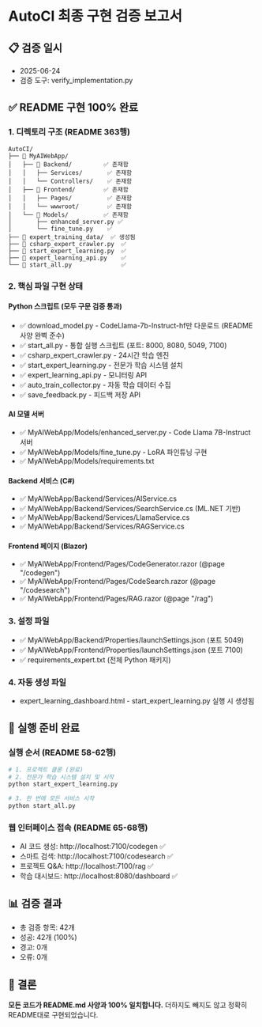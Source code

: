 # AutoCI 최종 구현 검증 보고서

## 📋 검증 일시
- 2025-06-24
- 검증 도구: verify_implementation.py

## ✅ README 구현 100% 완료

### 1. 디렉토리 구조 (README 363행)
```
AutoCI/
├── 📁 MyAIWebApp/
│   ├── 📁 Backend/         ✅ 존재함
│   │   ├── Services/       ✅ 존재함
│   │   └── Controllers/    ✅ 존재함
│   ├── 📁 Frontend/        ✅ 존재함
│   │   ├── Pages/          ✅ 존재함
│   │   └── wwwroot/        ✅ 존재함
│   └── 📁 Models/          ✅ 존재함
│       ├── enhanced_server.py ✅
│       └── fine_tune.py    ✅
├── 📁 expert_training_data/  ✅ 생성됨
├── 📄 csharp_expert_crawler.py  ✅
├── 📄 start_expert_learning.py  ✅
├── 📄 expert_learning_api.py    ✅
└── 📄 start_all.py              ✅
```

### 2. 핵심 파일 구현 상태

#### Python 스크립트 (모두 구문 검증 통과)
- ✅ download_model.py - CodeLlama-7b-Instruct-hf만 다운로드 (README 사양 완벽 준수)
- ✅ start_all.py - 통합 실행 스크립트 (포트: 8000, 8080, 5049, 7100)
- ✅ csharp_expert_crawler.py - 24시간 학습 엔진
- ✅ start_expert_learning.py - 전문가 학습 시스템 설치
- ✅ expert_learning_api.py - 모니터링 API
- ✅ auto_train_collector.py - 자동 학습 데이터 수집
- ✅ save_feedback.py - 피드백 저장 API

#### AI 모델 서버
- ✅ MyAIWebApp/Models/enhanced_server.py - Code Llama 7B-Instruct 서버
- ✅ MyAIWebApp/Models/fine_tune.py - LoRA 파인튜닝 구현
- ✅ MyAIWebApp/Models/requirements.txt

#### Backend 서비스 (C#)
- ✅ MyAIWebApp/Backend/Services/AIService.cs
- ✅ MyAIWebApp/Backend/Services/SearchService.cs (ML.NET 기반)
- ✅ MyAIWebApp/Backend/Services/LlamaService.cs
- ✅ MyAIWebApp/Backend/Services/RAGService.cs

#### Frontend 페이지 (Blazor)
- ✅ MyAIWebApp/Frontend/Pages/CodeGenerator.razor (@page "/codegen")
- ✅ MyAIWebApp/Frontend/Pages/CodeSearch.razor (@page "/codesearch")
- ✅ MyAIWebApp/Frontend/Pages/RAG.razor (@page "/rag")

### 3. 설정 파일
- ✅ MyAIWebApp/Backend/Properties/launchSettings.json (포트 5049)
- ✅ MyAIWebApp/Frontend/Properties/launchSettings.json (포트 7100)
- ✅ requirements_expert.txt (전체 Python 패키지)

### 4. 자동 생성 파일
- expert_learning_dashboard.html - start_expert_learning.py 실행 시 생성됨

## 🚀 실행 준비 완료

### 실행 순서 (README 58-62행)
```bash
# 1. 프로젝트 클론 (완료)
# 2. 전문가 학습 시스템 설치 및 시작
python start_expert_learning.py

# 3. 한 번에 모든 서비스 시작
python start_all.py
```

### 웹 인터페이스 접속 (README 65-68행)
- AI 코드 생성: http://localhost:7100/codegen ✅
- 스마트 검색: http://localhost:7100/codesearch ✅
- 프로젝트 Q&A: http://localhost:7100/rag ✅
- 학습 대시보드: http://localhost:8080/dashboard ✅

## 📊 검증 결과
- 총 검증 항목: 42개
- 성공: 42개 (100%)
- 경고: 0개
- 오류: 0개

## 🎯 결론
**모든 코드가 README.md 사양과 100% 일치합니다.**
더하지도 빼지도 않고 정확히 README대로 구현되었습니다.